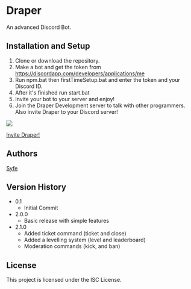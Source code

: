 # Draper

An advanced Discord Bot.

## Installation and Setup

1. Clone or download the repository.
2. Make a bot and get the token from https://discordapp.com/developers/applications/me
3. Run npm.bat then firstTimeSetup.bat and enter the token and your Discord ID.
4. After it's finished run start.bat
5. Invite your bot to your server and enjoy!
6. Join the Draper Development server to talk with other programmers. Also invite Draper to your Discord server!

<a href="https://discord.gg/CmhKYV5">
    <img src="https://img.shields.io/badge/discord-join-7289DA.svg?logo=discord&longCache=true&style=flat" />
  </a>
  
[Invite Draper!](https://discordapp.com/oauth2/authorize?client_id=582084993229127701&scope=bot&permissions=8)

## Authors

[Syfe](https://github.com/ItsSyfe)

## Version History

- 0.1
  - Initial Commit
- 2.0.0
  - Basic release with simple features
- 2.1.0
  - Added ticket command (ticket and close)
  - Added a levelling system (level and leaderboard)
  - Moderation commands (kick, and ban)

## License

This project is licensed under the ISC License.
